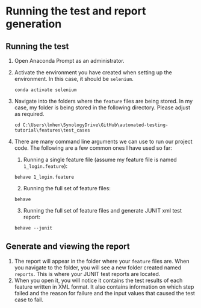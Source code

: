 # Running the test and report generation

## Running the test
1. Open Anaconda Prompt as an administrator.
2. Activate the environment you have created when setting up the environment. In this case, it should be `selenium`.
    ```
   conda activate selenium
   ```
3. Navigate into the folders where the `feature` files are being stored. In my case, my folder is being stored in the following directory. Please adjust as required.
    ```
   cd C:\Users\lmhen\SynologyDrive\GitHub\automated-testing-tutorial\features\test_cases
   ```
4. There are many command line arguments we can use to run our project code. The following are a few common ones I have used so far:
   1. Running a single feature file (assume my feature file is named `1_login.feature`):
   ```
   behave 1_login.feature
   ```
   2. Running the full set of feature files:
   ```
   behave
   ```
   
   3. Running the full set of feature files and generate JUNIT xml test report:
   ```
   behave --junit
   ```
   
## Generate and viewing the report
1. The report will appear in the folder where your `feature` files are. When you navigate to the folder, you will see a new folder created named `reports`. This is where your JUNIT test reports are located.
2. When you open it, you will notice it contains the test results of each feature written in XML format. It also contains information on which step failed and the reason for failure and the input values that caused the test case to fail.
